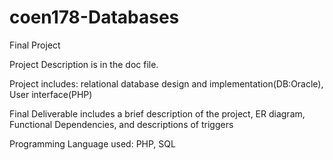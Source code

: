 # coen178-Databases
Final Project

Project Description is in the doc file.

Project includes: relational database design and implementation(DB:Oracle), User interface(PHP)

Final Deliverable includes a brief description of the project, ER diagram, Functional Dependencies, and descriptions of triggers

Programming Language used: PHP, SQL
